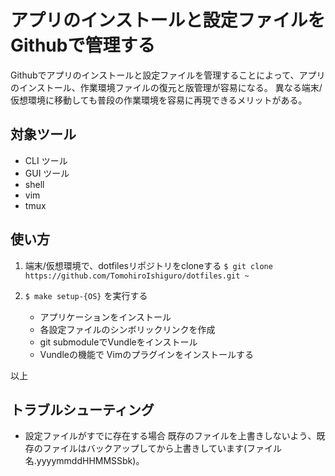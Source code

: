 # アプリのインストールと設定ファイルをGithubで管理する

Githubでアプリのインストールと設定ファイルを管理することによって、アプリのインストール、作業環境ファイルの復元と版管理が容易になる。
異なる端末/仮想環境に移動しても普段の作業環境を容易に再現できるメリットがある。

## 対象ツール

- CLI ツール
- GUI ツール
- shell
- vim
- tmux

## 使い方

1. 端末/仮想環境で、dotfilesリポジトリをcloneする
   `$ git clone https://github.com/TomohiroIshiguro/dotfiles.git ~`

2. `$ make setup-{OS}` を実行する
   - アプリケーションをインストール
   - 各設定ファイルのシンボリックリンクを作成
   - git submoduleでVundleをインストール
   - Vundleの機能で Vimのプラグインをインストールする

以上

## トラブルシューティング

- 設定ファイルがすでに存在する場合
  既存のファイルを上書きしないよう、既存のファイルはバックアップしてから上書きしています(ファイル名.yyyymmddHHMMSSbk)。
